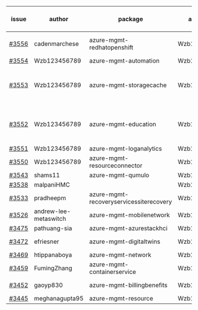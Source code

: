 | issue | author | package | assignee | bot advice | created date of issue | target release date | date from target |
| ------ | ------ | ------ | ------ | ------ | ------ | ------ | :-----: |
| [#3556](https://github.com/Azure/sdk-release-request/issues/3556) | cadenmarchese | azure-mgmt-redhatopenshift | Wzb123456789 | Attention to inconsistent tag MultiAPI | 12-09 | 01-27 |  |
| [#3554](https://github.com/Azure/sdk-release-request/issues/3554) | Wzb123456789 | azure-mgmt-automation | Wzb123456789 |  | 12-09 | 12-23 |  |
| [#3553](https://github.com/Azure/sdk-release-request/issues/3553) | Wzb123456789 | azure-mgmt-storagecache | Wzb123456789 | new version is 0.0.0, please check base branch! | 12-09 | 12-23 |  |
| [#3552](https://github.com/Azure/sdk-release-request/issues/3552) | Wzb123456789 | azure-mgmt-education | Wzb123456789 | new version is 0.0.0, please check base branch! | 12-09 | 12-23 |  |
| [#3551](https://github.com/Azure/sdk-release-request/issues/3551) | Wzb123456789 | azure-mgmt-loganalytics | Wzb123456789 |  | 12-09 | 12-23 |  |
| [#3550](https://github.com/Azure/sdk-release-request/issues/3550) | Wzb123456789 | azure-mgmt-resourceconnector | Wzb123456789 |  | 12-09 | 12-23 |  |
| [#3543](https://github.com/Azure/sdk-release-request/issues/3543) | shams11 | azure-mgmt-qumulo | Wzb123456789 |  | 12-07 | 12-23 |  |
| [#3538](https://github.com/Azure/sdk-release-request/issues/3538) | malpaniHMC |  | Wzb123456789 |  | 12-06 |  | 0 |
| [#3533](https://github.com/Azure/sdk-release-request/issues/3533) | pradheepm | azure-mgmt-recoveryservicessiterecovery | Wzb123456789 |  | 12-06 | 12-23 |  |
| [#3526](https://github.com/Azure/sdk-release-request/issues/3526) | andrew-lee-metaswitch | azure-mgmt-mobilenetwork | Wzb123456789 |  | 12-05 | 12-23 |  |
| [#3475](https://github.com/Azure/sdk-release-request/issues/3475) | pathuang-sia | azure-mgmt-azurestackhci | Wzb123456789 |  | 11-30 | 12-23 |  |
| [#3472](https://github.com/Azure/sdk-release-request/issues/3472) | efriesner | azure-mgmt-digitaltwins | Wzb123456789 | new comment. | 11-29 | 12-23 |  |
| [#3469](https://github.com/Azure/sdk-release-request/issues/3469) | htippanaboya | azure-mgmt-network | Wzb123456789 |  | 11-29 | 12-23 |  |
| [#3459](https://github.com/Azure/sdk-release-request/issues/3459) | FumingZhang | azure-mgmt-containerservice | Wzb123456789 |  | 11-24 | 12-23 |  |
| [#3452](https://github.com/Azure/sdk-release-request/issues/3452) | gaoyp830 | azure-mgmt-billingbenefits | Wzb123456789 | new comment. | 11-23 | 12-23 |  |
| [#3445](https://github.com/Azure/sdk-release-request/issues/3445) | meghanagupta95 | azure-mgmt-resource | Wzb123456789 |  | 11-17 | 12-23 |  |
